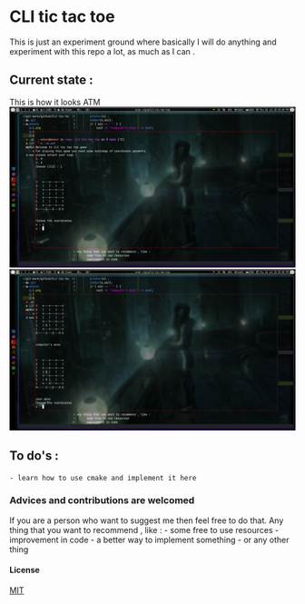 # CLI tic tac toe
This is just an experiment ground
where basically I will do anything and experiment with this repo a lot,
as much as I can .

## Current state :
This is how it looks ATM
![screenshot1](assets/1.png)
![screenshot2](assets/2.png)

## To do's :
    - learn how to use cmake and implement it here

### Advices and contributions are welcomed
If you are a person who want to suggest me then feel free to do that.
Any thing that you want to recommend , like :
    - some free to use resources
    - improvement in code
    - a better way to implement something
    - or any other thing

#### License
[MIT](LICENSE)
